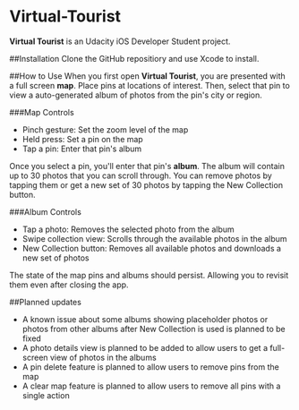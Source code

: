 # Virtual-Tourist
**Virtual Tourist** is an Udacity iOS Developer Student project.


##Installation
Clone the GitHub repositiory and use Xcode to install.


##How to Use
When you first open **Virtual Tourist**, you are presented with a full screen **map**.  Place pins at locations of interest.  Then, select that pin to view a auto-generated album of photos from the pin's city or region.

###Map Controls
- Pinch gesture: Set the zoom level of the map
- Held press: Set a pin on the map
- Tap a pin: Enter that pin's album

Once you select a pin, you'll enter that pin's **album**.  The album will contain up to 30 photos that you can scroll through.  You can remove photos by tapping them or get a new set of 30 photos by tapping the New Collection button.

###Album Controls
- Tap a photo: Removes the selected photo from the album
- Swipe collection view: Scrolls through the available photos in the album
- New Collection button: Removes all available photos and downloads a new set of photos

The state of the map pins and albums should persist.  Allowing you to revisit them even after closing the app.

##Planned updates
- A known issue about some albums showing placeholder photos or photos from other albums after New Collection is used is planned to be fixed
- A photo details view is planned to be added to allow users to get a full-screen view of photos in the albums
- A pin delete feature is planned to allow users to remove pins from the map
- A clear map feature is planned to allow users to remove all pins with a single action
